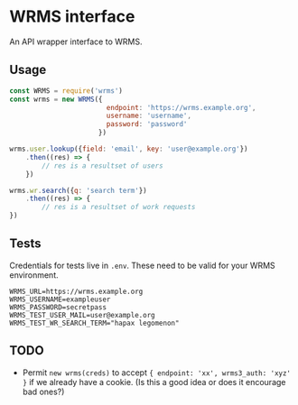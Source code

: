 # WRMS interface

An API wrapper interface to WRMS.

## Usage

```JavaScript
const WRMS = require('wrms')
const wrms = new WRMS({
                        endpoint: 'https://wrms.example.org',
                        username: 'username',
                        password: 'password'
                      })

wrms.user.lookup({field: 'email', key: 'user@example.org'})
    .then((res) => {
        // res is a resultset of users
    })

wrms.wr.search({q: 'search term'})
    .then((res) => {
        // res is a resultset of work requests
})
```

## Tests

Credentials for tests live in `.env`. These need to be valid for your WRMS environment.

    WRMS_URL=https://wrms.example.org
    WRMS_USERNAME=exampleuser
    WRMS_PASSWORD=secretpass
    WRMS_TEST_USER_MAIL=user@example.org
    WRMS_TEST_WR_SEARCH_TERM="hapax legomenon"

## TODO

* Permit `new wrms(creds)` to accept `{ endpoint: 'xx', wrms3_auth: 'xyz' }` if we already have a cookie. (Is this a good idea or does it encourage bad ones?)
